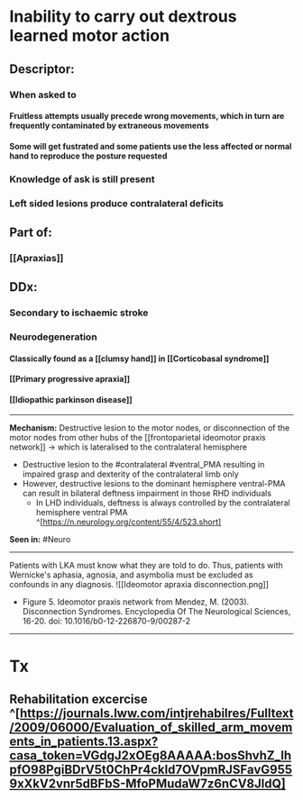 # Inability to carry out dextrous learned motor action
## Descriptor:
### When asked to 
#### Fruitless attempts usually precede wrong movements, which in turn are frequently contaminated by extraneous movements
#### Some will get fustrated and some patients use the less affected or normal hand to reproduce the posture requested
### Knowledge of ask is still present
### Left sided lesions produce contralateral deficits
## Part of:
### [[Apraxias]]
## DDx:
### Secondary to ischaemic stroke
### Neurodegeneration
#### Classically found as a [[clumsy hand]] in [[Corticobasal syndrome]]
#### [[Primary progressive apraxia]]
#### [[Idiopathic parkinson disease]]



---
**Mechanism:** Destructive lesion to the motor nodes, or disconnection of the motor nodes from other hubs of the [[frontoparietal ideomotor praxis network]] -> which is lateralised to the contralateral hemisphere
- Destructive lesion to the #contralateral  #ventral_PMA resulting in impaired grasp and dexterity of the contralateral limb only
- However, destructive lesions to the dominant hemisphere ventral-PMA can result in bilateral deftness impairment in those RHD individuals
	- In LHD individuals, deftness is always controlled by the contralateral hemisphere ventral PMA ^[https://n.neurology.org/content/55/4/523.short]

**Seen in:** #Neuro 


---
Patients with LKA must know what they are told to do. Thus, patients with Wernicke's aphasia, agnosia, and asymbolia must be excluded as confounds in any diagnosis.
![[Ideomotor apraxia disconnection.png]]
- Figure 5. Ideomotor praxis network from Mendez, M. (2003). Disconnection Syndromes. Encyclopedia Of The Neurological Sciences, 16-20. doi: 10.1016/b0-12-226870-9/00287-2

---
# Tx
## Rehabilitation excercise ^[https://journals.lww.com/intjrehabilres/Fulltext/2009/06000/Evaluation_of_skilled_arm_movements_in_patients.13.aspx?casa_token=VGdgJ2xOEg8AAAAA:bosShvhZ_lhpfO98PgiBDrV5t0ChPr4ckId7OVpmRJSFavG9559xXkV2vnr5dBFbS-MfoPMudaW7z6nCV8JldQ]